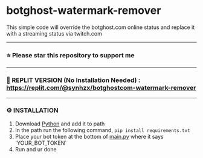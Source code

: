 # botghost-watermark-remover
This simple code will override the botghost.com online status and replace it with a streaming status via twitch.com

---

### ⭐ Please star this repository to support me 

---

### 🤖 REPLIT VERSION (No Installation Needed) : https://replit.com/@synhzx/botghostcom-watermark-remover

---

### ⚙️ INSTALLATION
1. Download [Python](https://www.python.org/downloads/release/python-3116/) and add it to path
2. In the path run the following command, `pip install requirements.txt`
3. Place your bot token at the bottom of [main.py](https://github.com/severityc/botghost-watermark-remover/blob/main/main.py) where it says 'YOUR_BOT_TOKEN`
4. Run and ur done
